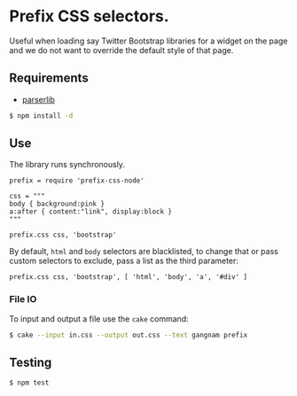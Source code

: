# Prefix CSS selectors.

Useful when loading say Twitter Bootstrap libraries for a widget on the page and we do not want to override the default style of that page.

## Requirements

- [parserlib](https://github.com/nzakas/parser-lib)

```bash
$ npm install -d
```

## Use

The library runs synchronously.

```coffee-script
prefix = require 'prefix-css-node'

css = """
body { background:pink }
a:after { content:"link", display:block }
"""

prefix.css css, 'bootstrap'
```

By default, `html` and `body` selectors are blacklisted, to change that or pass custom selectors to exclude, pass a list as the third parameter:

```coffee-script
prefix.css css, 'bootstrap', [ 'html', 'body', 'a', '#div' ]
```

### File IO

To input and output a file use the `cake` command:

```bash
$ cake --input in.css --output out.css --text gangnam prefix
```

## Testing

```bash
$ npm test
```